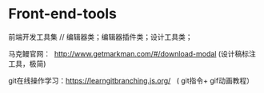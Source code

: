 # Front-end-tools
前端开发工具集
// 编辑器类；编辑器插件类；设计工具类；

马克鳗官网：  http://www.getmarkman.com/#/download-modal (设计稿标注工具，极简)

git在线操作学习：https://learngitbranching.js.org/   ( git指令+ gif动画教程）

